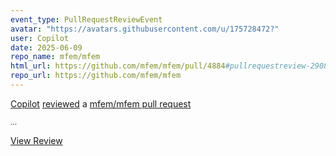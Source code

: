 ```yaml
---
event_type: PullRequestReviewEvent
avatar: "https://avatars.githubusercontent.com/u/175728472?"
user: Copilot
date: 2025-06-09
repo_name: mfem/mfem
html_url: https://github.com/mfem/mfem/pull/4884#pullrequestreview-2908883110
repo_url: https://github.com/mfem/mfem
---
```


<a href='https://github.com/Copilot' target='_blank'>Copilot</a> <a href='https://github.com/mfem/mfem/pull/4884#pullrequestreview-2908883110' target='_blank'>reviewed</a> a <a href='https://github.com/mfem/mfem/pull/4884' target='_blank'>mfem/mfem pull request</a>

<small>...</small>

<a href='https://github.com/mfem/mfem/pull/4884#pullrequestreview-2908883110' target='_blank'>View Review</a>